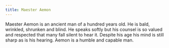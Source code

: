 ```yaml
---
title: Maester Aemon
---
```


Maester Aemon is an ancient man of a hundred years old. He is bald, wrinkled, shrunken and blind. He speaks softly but his counsel is so valued and respected that many fall silent to hear it. Despite his age his mind is still sharp as is his hearing. Aemon is a humble and capable man. 



